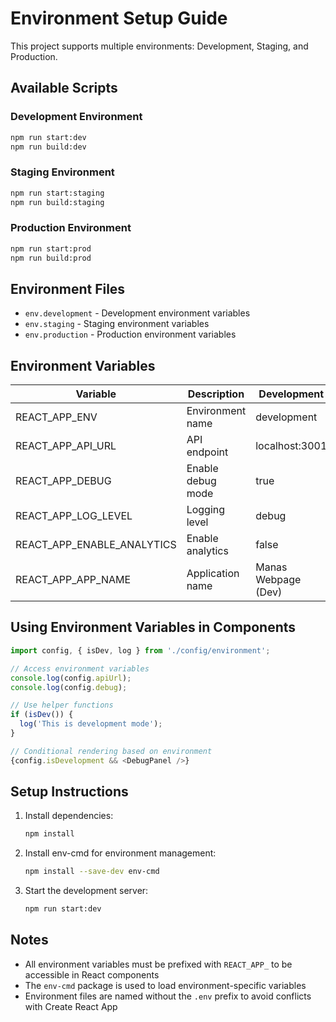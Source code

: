 # Environment Setup Guide

This project supports multiple environments: Development, Staging, and Production.

## Available Scripts

### Development Environment
```bash
npm run start:dev
npm run build:dev
```

### Staging Environment
```bash
npm run start:staging
npm run build:staging
```

### Production Environment
```bash
npm run start:prod
npm run build:prod
```

## Environment Files

- `env.development` - Development environment variables
- `env.staging` - Staging environment variables  
- `env.production` - Production environment variables

## Environment Variables

| Variable | Description | Development | Staging | Production |
|----------|-------------|-------------|---------|------------|
| REACT_APP_ENV | Environment name | development | staging | production |
| REACT_APP_API_URL | API endpoint | localhost:3001 | staging-api | api |
| REACT_APP_DEBUG | Enable debug mode | true | false | false |
| REACT_APP_LOG_LEVEL | Logging level | debug | info | error |
| REACT_APP_ENABLE_ANALYTICS | Enable analytics | false | true | true |
| REACT_APP_APP_NAME | Application name | Manas Webpage (Dev) | Manas Webpage (Staging) | Manas Webpage |

## Using Environment Variables in Components

```javascript
import config, { isDev, log } from './config/environment';

// Access environment variables
console.log(config.apiUrl);
console.log(config.debug);

// Use helper functions
if (isDev()) {
  log('This is development mode');
}

// Conditional rendering based on environment
{config.isDevelopment && <DebugPanel />}
```

## Setup Instructions

1. Install dependencies:
   ```bash
   npm install
   ```

2. Install env-cmd for environment management:
   ```bash
   npm install --save-dev env-cmd
   ```

3. Start the development server:
   ```bash
   npm run start:dev
   ```

## Notes

- All environment variables must be prefixed with `REACT_APP_` to be accessible in React components
- The `env-cmd` package is used to load environment-specific variables
- Environment files are named without the `.env` prefix to avoid conflicts with Create React App 